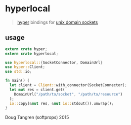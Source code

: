 # hyperlocal

> [hyper](https://github.com/hyperium/hyper) bindings for [unix domain sockets](https://github.com/rust-lang-nursery/unix-socket)

## usage

```rust
extern crate hyper;
extern crate hyperlocal;

use hyperlocal::{SocketConnector, DomainUrl}
use hyper::Client;
use std::io;

fn main() {
  let client = Client::with_connector(SocketConnector);
  let mut res = client.get(
    DomainUrl("/path/to/socket", "/path/to/resource")
  );
  io::copy(&mut res, &mut io::stdout()).unwrap();
}
```

Doug Tangren (softprops) 2015
